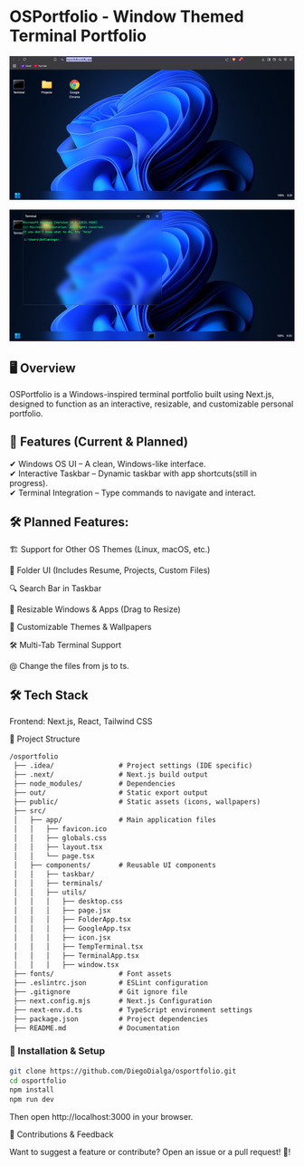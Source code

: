 <h1>OSPortfolio - Window Themed Terminal Portfolio</h1>

![OSPortfolio Preview](public/images/desktop-ss.png)

![OSPortfolio Preview](public/images/terminal-ss.png)


<h2>🖥️ Overview</h2>

OSPortfolio is a Windows-inspired terminal portfolio built using Next.js, designed to function as an interactive, resizable, and customizable personal portfolio.

<h2>🚀 Features (Current & Planned)</h2>

✔ Windows OS UI – A clean, Windows-like interface.<br/>
✔ Interactive Taskbar – Dynamic taskbar with app shortcuts(still in progress).<br/>
✔ Terminal Integration – Type commands to navigate and interact.

<h2>🛠 Planned Features:</h2>

🏗 Support for Other OS Themes (Linux, macOS, etc.)

📂 Folder UI (Includes Resume, Projects, Custom Files)

🔍 Search Bar in Taskbar

📏 Resizable Windows & Apps (Drag to Resize)

🎨 Customizable Themes & Wallpapers

🛠 Multi-Tab Terminal Support

@ Change the files from js to ts.

<h2>🛠 Tech Stack</h2>

Frontend: Next.js, React, Tailwind CSS

📂 Project Structure
```plaintext
/osportfolio
 ├── .idea/                # Project settings (IDE specific)
 ├── .next/                # Next.js build output
 ├── node_modules/         # Dependencies
 ├── out/                  # Static export output
 ├── public/               # Static assets (icons, wallpapers)
 ├── src/
 │   ├── app/              # Main application files
 │   │   ├── favicon.ico
 │   │   ├── globals.css
 │   │   ├── layout.tsx
 │   │   └── page.tsx
 │   ├── components/       # Reusable UI components
 │   │   ├── taskbar/
 │   │   ├── terminals/
 │   │   ├── utils/
 │   │   │   ├── desktop.css
 │   │   │   ├── page.jsx
 │   │   │   ├── FolderApp.tsx
 │   │   │   ├── GoogleApp.tsx
 │   │   │   ├── icon.jsx
 │   │   │   ├── TempTerminal.tsx
 │   │   │   ├── TerminalApp.tsx
 │   │   │   ├── window.tsx
 ├── fonts/                # Font assets
 ├── .eslintrc.json        # ESLint configuration
 ├── .gitignore            # Git ignore file
 ├── next.config.mjs       # Next.js Configuration
 ├── next-env.d.ts         # TypeScript environment settings
 ├── package.json          # Project dependencies
 ├── README.md             # Documentation
```


### 🚀 Installation & Setup
```sh
git clone https://github.com/DiegoDialga/osportfolio.git
cd osportfolio
npm install
npm run dev
```

Then open http://localhost:3000 in your browser.

🤝 Contributions & Feedback

Want to suggest a feature or contribute? Open an issue or a pull request! 🚀!

